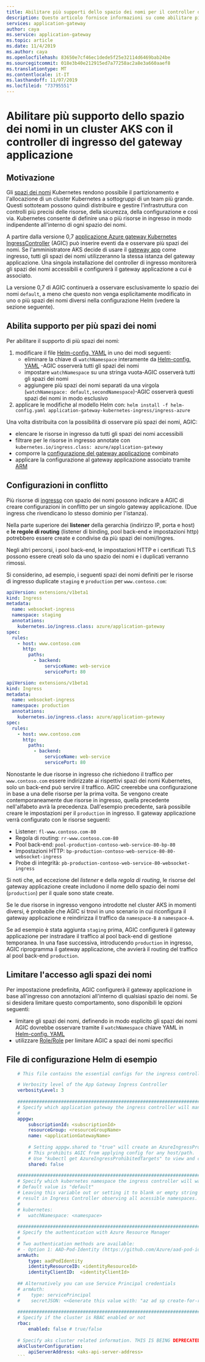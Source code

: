 ```yaml
---
title: Abilitare più supporti dello spazio dei nomi per il controller di ingresso del gateway applicazione
description: Questo articolo fornisce informazioni su come abilitare più supporto dello spazio dei nomi in un cluster Kubernetes con un controller di ingresso del gateway applicazione.
services: application-gateway
author: caya
ms.service: application-gateway
ms.topic: article
ms.date: 11/4/2019
ms.author: caya
ms.openlocfilehash: 83650e7cf46ec1dede5f25e32114d6469bab24be
ms.sourcegitcommit: 018e3b40e212915ed7a77258ac2a8e3a660aaef8
ms.translationtype: MT
ms.contentlocale: it-IT
ms.lasthandoff: 11/07/2019
ms.locfileid: "73795551"
---
```

# <a name="enable-multiple-namespace-support-in-an-aks-cluster-with-application-gateway-ingress-controller"></a>Abilitare più supporto dello spazio dei nomi in un cluster AKS con il controller di ingresso del gateway applicazione

## <a name="motivation"></a>Motivazione
Gli [spazi dei nomi](https://kubernetes.io/docs/concepts/overview/working-with-objects/namespaces/) Kubernetes rendono possibile il partizionamento e l'allocazione di un cluster Kubernetes a sottogruppi di un team più grande. Questi sottoteam possono quindi distribuire e gestire l'infrastruttura con controlli più precisi delle risorse, della sicurezza, della configurazione e così via. Kubernetes consente di definire una o più risorse in ingresso in modo indipendente all'interno di ogni spazio dei nomi.

A partire dalla versione 0,7 [applicazione Azure gateway Kubernetes IngressController](https://github.com/Azure/application-gateway-kubernetes-ingress/blob/master/README.md) (AGIC) può inserire eventi da e osservare più spazi dei nomi. Se l'amministratore AKS decide di usare il [gateway app](https://azure.microsoft.com/services/application-gateway/) come ingresso, tutti gli spazi dei nomi utilizzeranno la stessa istanza del gateway applicazione. Una singola installazione del controller di ingresso monitorerà gli spazi dei nomi accessibili e configurerà il gateway applicazione a cui è associato.

La versione 0,7 di AGIC continuerà a osservare esclusivamente lo spazio dei nomi `default`, a meno che questo non venga esplicitamente modificato in uno o più spazi dei nomi diversi nella configurazione Helm (vedere la sezione seguente).

## <a name="enable-multiple-namespace-support"></a>Abilita supporto per più spazi dei nomi
Per abilitare il supporto di più spazi dei nomi:
1. modificare il file [Helm-config. YAML](#sample-helm-config-file) in uno dei modi seguenti:
   - eliminare la chiave di `watchNamespace` interamente da [Helm-config. YAML](#sample-helm-config-file) -AGIC osserverà tutti gli spazi dei nomi
   - impostare `watchNamespace` su una stringa vuota-AGIC osserverà tutti gli spazi dei nomi
   - aggiungere più spazi dei nomi separati da una virgola (`watchNamespace: default,secondNamespace`)-AGIC osserverà questi spazi dei nomi in modo esclusivo
2. applicare le modifiche al modello Helm con: `helm install -f helm-config.yaml application-gateway-kubernetes-ingress/ingress-azure`

Una volta distribuita con la possibilità di osservare più spazi dei nomi, AGIC:
  - elencare le risorse in ingresso da tutti gli spazi dei nomi accessibili
  - filtrare per le risorse in ingresso annotate con `kubernetes.io/ingress.class: azure/application-gateway`
  - comporre la [configurazione del gateway applicazione](https://github.com/Azure/azure-sdk-for-go/blob/37f3f4162dfce955ef5225ead57216cf8c1b2c70/services/network/mgmt/2016-06-01/network/models.go#L1710-L1744) combinato
  - applicare la configurazione al gateway applicazione associato tramite [ARM](https://docs.microsoft.com/azure/azure-resource-manager/resource-group-overview)

## <a name="conflicting-configurations"></a>Configurazioni in conflitto
Più risorse di [ingresso](https://kubernetes.io/docs/concepts/services-networking/ingress/#the-ingress-resource) con spazio dei nomi possono indicare a AGIC di creare configurazioni in conflitto per un singolo gateway applicazione. (Due ingress che rivendicano lo stesso dominio per l'istanza).

Nella parte superiore dei **listener** della gerarchia (indirizzo IP, porta e host) e **le regole di routing** (listener di binding, pool back-end e impostazioni http) potrebbero essere create e condivise da più spazi dei nomi/Ingres.

Negli altri percorsi, i pool back-end, le impostazioni HTTP e i certificati TLS possono essere creati solo da uno spazio dei nomi e i duplicati verranno rimossi.

Si considerino, ad esempio, i seguenti spazi dei nomi definiti per le risorse di ingresso duplicate `staging` e `production` per `www.contoso.com`:
```yaml
apiVersion: extensions/v1beta1
kind: Ingress
metadata:
  name: websocket-ingress
  namespace: staging
  annotations:
    kubernetes.io/ingress.class: azure/application-gateway
spec:
  rules:
    - host: www.contoso.com
      http:
        paths:
          - backend:
              serviceName: web-service
              servicePort: 80
```

```yaml
apiVersion: extensions/v1beta1
kind: Ingress
metadata:
  name: websocket-ingress
  namespace: production
  annotations:
    kubernetes.io/ingress.class: azure/application-gateway
spec:
  rules:
    - host: www.contoso.com
      http:
        paths:
          - backend:
              serviceName: web-service
              servicePort: 80
```

Nonostante le due risorse in ingresso che richiedono il traffico per `www.contoso.com` essere indirizzate ai rispettivi spazi dei nomi Kubernetes, solo un back-end può servire il traffico. AGIC creerebbe una configurazione in base a una delle risorse per la prima volta. Se vengono create contemporaneamente due risorse in ingresso, quella precedente nell'alfabeto avrà la precedenza. Dall'esempio precedente, sarà possibile creare le impostazioni per il `production` in ingresso. Il gateway applicazione verrà configurato con le risorse seguenti:

  - Listener: `fl-www.contoso.com-80`
  - Regola di routing: `rr-www.contoso.com-80`
  - Pool back-end: `pool-production-contoso-web-service-80-bp-80`
  - Impostazioni HTTP: `bp-production-contoso-web-service-80-80-websocket-ingress`
  - Probe di integrità: `pb-production-contoso-web-service-80-websocket-ingress`

Si noti che, ad eccezione del *listener* e della *regola di routing*, le risorse del gateway applicazione create includono il nome dello spazio dei nomi (`production`) per il quale sono state create.

Se le due risorse in ingresso vengono introdotte nel cluster AKS in momenti diversi, è probabile che AGIC si trovi in uno scenario in cui riconfigura il gateway applicazione e reindirizza il traffico da `namespace-B` a `namespace-A`.

Se ad esempio è stata aggiunta `staging` prima, AGIC configurerà il gateway applicazione per instradare il traffico al pool back-end di gestione temporanea. In una fase successiva, introducendo `production` in ingresso, AGIC riprogramma il gateway applicazione, che avvierà il routing del traffico al pool back-end `production`.

## <a name="restrict-access-to-namespaces"></a>Limitare l'accesso agli spazi dei nomi
Per impostazione predefinita, AGIC configurerà il gateway applicazione in base all'ingresso con annotazioni all'interno di qualsiasi spazio dei nomi. Se si desidera limitare questo comportamento, sono disponibili le opzioni seguenti:
  - limitare gli spazi dei nomi, definendo in modo esplicito gli spazi dei nomi AGIC dovrebbe osservare tramite il `watchNamespace` chiave YAML in [Helm-config. YAML](#sample-helm-config-file)
  - utilizzare [Role/Role](https://docs.microsoft.com/azure/aks/azure-ad-rbac) per limitare AGIC a spazi dei nomi specifici

## <a name="sample-helm-config-file"></a>File di configurazione Helm di esempio
```yaml
    # This file contains the essential configs for the ingress controller helm chart

    # Verbosity level of the App Gateway Ingress Controller
    verbosityLevel: 3
    
    ################################################################################
    # Specify which application gateway the ingress controller will manage
    #
    appgw:
        subscriptionId: <subscriptionId>
        resourceGroup: <resourceGroupName>
        name: <applicationGatewayName>
    
        # Setting appgw.shared to "true" will create an AzureIngressProhibitedTarget CRD.
        # This prohibits AGIC from applying config for any host/path.
        # Use "kubectl get AzureIngressProhibitedTargets" to view and change this.
        shared: false
    
    ################################################################################
    # Specify which kubernetes namespace the ingress controller will watch
    # Default value is "default"
    # Leaving this variable out or setting it to blank or empty string would
    # result in Ingress Controller observing all acessible namespaces.
    #
    # kubernetes:
    #   watchNamespace: <namespace>
    
    ################################################################################
    # Specify the authentication with Azure Resource Manager
    #
    # Two authentication methods are available:
    # - Option 1: AAD-Pod-Identity (https://github.com/Azure/aad-pod-identity)
    armAuth:
        type: aadPodIdentity
        identityResourceID: <identityResourceId>
        identityClientID:  <identityClientId>
    
    ## Alternatively you can use Service Principal credentials
    # armAuth:
    #    type: servicePrincipal
    #    secretJSON: <<Generate this value with: "az ad sp create-for-rbac --subscription <subscription-uuid> --sdk-auth | base64 -w0" >>
    
    ################################################################################
    # Specify if the cluster is RBAC enabled or not
    rbac:
        enabled: false # true/false
    
    # Specify aks cluster related information. THIS IS BEING DEPRECATED.
    aksClusterConfiguration:
        apiServerAddress: <aks-api-server-address>
    ```

